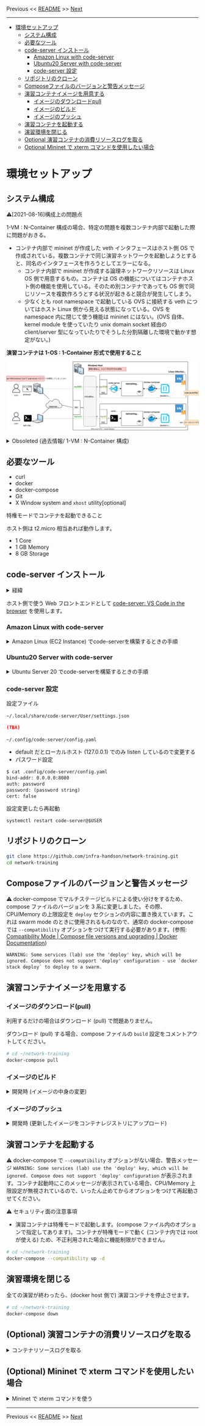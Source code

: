 <!-- HEADER -->
Previous << [README](/README.md) >> [Next](../common/make_exercise.md)

---
<!-- /HEADER -->

<!-- TOC -->

- [環境セットアップ](#%E7%92%B0%E5%A2%83%E3%82%BB%E3%83%83%E3%83%88%E3%82%A2%E3%83%83%E3%83%97)
  - [システム構成](#%E3%82%B7%E3%82%B9%E3%83%86%E3%83%A0%E6%A7%8B%E6%88%90)
  - [必要なツール](#%E5%BF%85%E8%A6%81%E3%81%AA%E3%83%84%E3%83%BC%E3%83%AB)
  - [code-server インストール](#code-server-%E3%82%A4%E3%83%B3%E3%82%B9%E3%83%88%E3%83%BC%E3%83%AB)
    - [Amazon Linux with code-server](#amazon-linux-with-code-server)
    - [Ubuntu20 Server with code-server](#ubuntu20-server-with-code-server)
    - [code-server 設定](#code-server-%E8%A8%AD%E5%AE%9A)
  - [リポジトリのクローン](#%E3%83%AA%E3%83%9D%E3%82%B8%E3%83%88%E3%83%AA%E3%81%AE%E3%82%AF%E3%83%AD%E3%83%BC%E3%83%B3)
  - [Composeファイルのバージョンと警告メッセージ](#compose%E3%83%95%E3%82%A1%E3%82%A4%E3%83%AB%E3%81%AE%E3%83%90%E3%83%BC%E3%82%B8%E3%83%A7%E3%83%B3%E3%81%A8%E8%AD%A6%E5%91%8A%E3%83%A1%E3%83%83%E3%82%BB%E3%83%BC%E3%82%B8)
  - [演習コンテナイメージを用意する](#%E6%BC%94%E7%BF%92%E3%82%B3%E3%83%B3%E3%83%86%E3%83%8A%E3%82%A4%E3%83%A1%E3%83%BC%E3%82%B8%E3%82%92%E7%94%A8%E6%84%8F%E3%81%99%E3%82%8B)
    - [イメージのダウンロードpull](#%E3%82%A4%E3%83%A1%E3%83%BC%E3%82%B8%E3%81%AE%E3%83%80%E3%82%A6%E3%83%B3%E3%83%AD%E3%83%BC%E3%83%89pull)
    - [イメージのビルド](#%E3%82%A4%E3%83%A1%E3%83%BC%E3%82%B8%E3%81%AE%E3%83%93%E3%83%AB%E3%83%89)
    - [イメージのプッシュ](#%E3%82%A4%E3%83%A1%E3%83%BC%E3%82%B8%E3%81%AE%E3%83%97%E3%83%83%E3%82%B7%E3%83%A5)
  - [演習コンテナを起動する](#%E6%BC%94%E7%BF%92%E3%82%B3%E3%83%B3%E3%83%86%E3%83%8A%E3%82%92%E8%B5%B7%E5%8B%95%E3%81%99%E3%82%8B)
  - [演習環境を閉じる](#%E6%BC%94%E7%BF%92%E7%92%B0%E5%A2%83%E3%82%92%E9%96%89%E3%81%98%E3%82%8B)
  - [Optional 演習コンテナの消費リソースログを取る](#optional-%E6%BC%94%E7%BF%92%E3%82%B3%E3%83%B3%E3%83%86%E3%83%8A%E3%81%AE%E6%B6%88%E8%B2%BB%E3%83%AA%E3%82%BD%E3%83%BC%E3%82%B9%E3%83%AD%E3%82%B0%E3%82%92%E5%8F%96%E3%82%8B)
  - [Optional Mininet で xterm コマンドを使用したい場合](#optional-mininet-%E3%81%A7-xterm-%E3%82%B3%E3%83%9E%E3%83%B3%E3%83%89%E3%82%92%E4%BD%BF%E7%94%A8%E3%81%97%E3%81%9F%E3%81%84%E5%A0%B4%E5%90%88)

<!-- /TOC -->

# 環境セットアップ

## システム構成

:warning:[2021-08-16]構成上の問題点

1-VM : N-Container 構成の場合、特定の問題を複数コンテナ内部で起動した際に問題がおきる。

* コンテナ内部で mininet が作成した veth インタフェースはホスト側 OS で作成されている。複数コンテナで同じ演習ネットワークを起動しようとすると、同名のインタフェースを作ろうとしてエラーになる。
  * コンテナ内部で mininet が作成する論理ネットワークリソースは Linux OS 側で用意するもの。コンテナは OS の機能についてはコンテナホスト側の機能を使用している。そのため別コンテナであっても OS 側で同じリソースを複数作ろうとする状況が起きると競合が発生してしまう。
  * 少なくとも root namespace で起動している OVS に接続する veth についてはホスト Linux 側から見える状態になっている。OVS を namespace 内に閉じて使う機能は mininet にはない。(OVS 自体、kernel module を使っていたり unix domain socket 経由の client/server 型になっていたりでそうした分割隔離した環境で動かす想定がない。)

**演習コンテナは 1-OS : 1-Container 形式で使用すること**

![structure](structure.drawio.svg)

<details>

<summary>Obsoleted (過去情報/ 1-VM : N-Container 構成)</summary>

下の図のような構成で、複数人が使える演習環境を想定。

- 図では VirtualBox 構成を仮定
  - 少人数ハンズオンで使用する際、PC で OS を入れ替えが難しい場合を想定する
- VirtualBox 利用時のオプション
  - NAT 接続する際はポートフォワード設定が必要
  - bridge 接続してよいのであれば (NAT 接続が不要であれば) ポートフォワード設定は不要なはず

![obsoleted structure](structure_obsoleted.drawio.svg)

</details>

## 必要なツール

* curl
* docker
* docker-compose
* Git
* X Window system and `xhost` utility[optional]

特権モードでコンテナを起動できること

ホスト側は t2.micro 相当あれば動作します。

* 1 Core
* 1 GB Memory
* 8 GB Storage

## code-server インストール

<details>
<summary>経緯</summary>

もともと、1-OS : N-Container 構成の想定だったため、コンテナ内にフロントエンド (Gotty) を同梱していましたが、この構成はうまく動かないことがわかりました。そのため 1-OS : 1-Container 構成とします。この構成ではフロントエンドを OS (Docker ホスト) 側に入れる構成が選択肢に入ってきます。
</details>

ホスト側で使う Web フロントエンドとして [code-server: VS Code in the browser](https://github.com/cdr/code-server) を使用します。

### Amazon Linux with code-server

<details>

<summary>Amazon Linux (EC2 Instance) でcode-serverを構築するときの手順</summary>

```sh
## rootで実行すること（code-serverをroot以外のユーザで動かすのが上手くいっていないため）

# git, docker, treeインストール
yum install -y git
yum install -y docker

# docker-composeインストールとコマンド補完設定
curl -L https://github.com/docker/compose/releases/download/1.29.2/docker-compose-`uname -s`-`uname -m` -o /usr/local/bin/docker-compose
chmod +x /usr/local/bin/docker-compose
curl -L https://raw.githubusercontent.com/docker/compose/$(docker-compose version --short)/contrib/completion/bash/docker-compose > /etc/bash_completion.d/docker-compose

# docker起動と自動起動設定
systemctl start docker
systemctl enable docker

# 環境変数の定義
echo "export PS1=\"\[\e[1;36m\][\u@\h \w]\$\[\e[m\] \"" > /etc/profile.d/init-env.sh
echo "export TZ=Asia/Tokyo" >> /etc/profile.d/init-env.sh

# code-server
## インストールと自動起動設定
curl -fsSL https://code-server.dev/install.sh | sh
systemctl start code-server@$USER
systemctl enable code-server@$USER
## アドオンのインストール
code-server --install-extension MS-CEINTL.vscode-language-pack-ja
code-server --install-extension oderwat.indent-rainbow
code-server --install-extension PKief.material-icon-theme

# ユーザ設定
mkdir -p ~/.local/share/code-server/User/
```

</details>

### Ubuntu20 Server with code-server

<details>

<summary>Ubuntu Server 20 でcode-serverを構築するときの手順</summary>

```sh
# update
sudo apt update
sudo apt upgrade
# clean cache
sudo apt clean

# install docker/docker-compose
sudo apt install docker.io docker-compose
# ユーザに対して docker group つける
# つけないと受講者が docker exec するときに sudo が必要になる
sudo usermod -a -G docker $USER

# 環境設定
sudo timedatectl set-timezone Asia/Tokyo

# code-server
## インストールと自動起動設定
curl -fsSL https://code-server.dev/install.sh | sh
sudo systemctl start code-server@$USER
sudo systemctl enable code-server@$USER
## アドオンのインストール
code-server --install-extension MS-CEINTL.vscode-language-pack-ja
code-server --install-extension oderwat.indent-rainbow
code-server --install-extension PKief.material-icon-theme

## ユーザ設定
mkdir -p ~/.local/share/code-server/User/
```

</details>

### code-server 設定

設定ファイル

`~/.local/share/code-server/User/settings.json`

```json
(TBA)
```

`~/.config/code-server/config.yaml`

* default だとローカルホスト (127.0.0.1) でのみ listen しているので変更する
* パスワード設定

```text
$ cat .config/code-server/config.yaml
bind-addr: 0.0.0.0:8080
auth: password
password: (password string)
cert: false
```

設定変更したら再起動

```shell
systemctl restart code-server@$USER
```

## リポジトリのクローン

```sh
git clone https://github.com/infra-handson/network-training.git
cd network-training
```

## Composeファイルのバージョンと警告メッセージ

:warning: docker-compose でマルチステージビルドによる使い分けをするため、compose ファイルのバージョンを 3 系に変更しました。その際、CPU/Memory の上限設定を `deploy` セクションの内容に置き換えています。これは swarm mode のときに使用されるものなので、通常の docker-compose では `--compatibility` オプションをつけて実行する必要があります。(参照: [Compatibility Mode | Compose file versions and upgrading | Docker Documentation](https://docs.docker.com/compose/compose-file/compose-versioning/#compatibility-mode))

```text
WARNING: Some services (lab) use the 'deploy' key, which will be ignored. Compose does not support 'deploy' configuration - use `docker stack deploy` to deploy to a swarm.
```

## 演習コンテナイメージを用意する

### イメージのダウンロード(pull)

利用するだけの場合はダウンロード (pull) で問題ありません。

ダウンロード (pull) する場合、compose ファイルの `build` 設定をコメントアウトしてください。

```sh
# cd ~/network-training
docker-compose pull
```

### イメージのビルド

<details>

<summary>開発時 (イメージの中身の変更)</summary>

ビルドする前に compose ファイルの `build` 設定のコメントを外してください。

```sh
# cd ~/network-training
docker-compose build
```

ビルドが終わると、ベースになる mininet コンテナイメージと、ビルドされたものとで、3 つの image があるはずです。

* orzohmygodorz/mininet (base)
* ghcr.io/infra-handson/network-training (built)

</details>

### イメージのプッシュ

<details>

<summary>開発時 (更新したイメージをコンテナレジストリにアップロード)</summary>

- ref: - [個人アクセストークンを使用する - GitHub Docs](https://docs.github.com/ja/authentication/keeping-your-account-and-data-secure/creating-a-personal-access-token)
- ref: [Working with the Container registry - GitHub Docs](https://docs.github.com/ja/packages/working-with-a-github-packages-registry/working-with-the-container-registry)
- ref: [GitHub Container Registry(ghcr.io)にDockerイメージをpushする手順 - Qiita](https://qiita.com/zembutsu/items/1effae6c39ceae3c3d0a)

```sh
cat ghcr-pat.txt | docker login ghcr.io -u <username> --password-stdin

docker push ghcr.io/infra-handson/network-training:latest
```

<details>

<summary>Obsoleted (for Gitlab)</summary>

:warning: 二要素認証 (2FA) 有効にしている場合は `read_registry`+`write_registry` 権限をもつアクセストークンでログインが必要。

- ref: [Gitlabの2段階認証下でコンテナレジストリにPushする方法 | codit](https://www.codit.work/notes/p8deveys7r07s5nmwfa8/)
- ref: [Docker Registry Login with 2FA - How to Use GitLab - GitLab Forum](https://forum.gitlab.com/t/docker-registry-login-with-2fa/6719)

```sh
docker login registry.gitlab.com
# docker login registry.gitlab.com -u ユーザー名 -p アクセストークン

docker push registry.gitlab.com/corestate55/network_practice:latest
```

</details>

</details>

## 演習コンテナを起動する

:warning: docker-compose で `--compatibility` オプションがない場合、警告メッセージ `WARNING: Some services (lab) use the 'deploy' key, which will be ignored. Compose does not support 'deploy' configuration` が表示されます。コンテナ起動時にこのメッセージが表示されている場合、CPU/Memory 上限設定が無視されているので、いったん止めてからオプションをつけて再起動させてください。

:warning: セキュリティ面の注意事項

* 演習コンテナは特権モードで起動します。(compose ファイル内のオプションで指定してあります)。コンテナが特権モードで動く (コンテナ内では root が使える) ため、不正利用された場合に機能制限ができません。

```sh
# cd ~/network-training
docker-compose --compatibility up -d
```

## 演習環境を閉じる

全ての演習が終わったら、(docker host 側で) 演習コンテナを停止させます。

```sh
# cd ~/network-training
docker-compose down
```

## (Optional) 演習コンテナの消費リソースログを取る

<details>

<summary>コンテナリソースログを取る</summary>

[rec_docker_stats.sh](/rec_docker_stats.sh) を実行すると、日付ベースの適当なログファイルを作って docker stats の結果を CSV で保存します。

```sh
# cd ~/network-training
./rec_docker_stats.sh
```

</details>

## (Optional) Mininet で xterm コマンドを使用したい場合

<details>

<summary>Mininet で xterm コマンドを使う</summary>

Linux VM (docker ホスト) に X window system がある場合、Mininet 内部から `xterm` コマンドを使って、仮想ノード上の端末を開くことができます。

ローカルで xterm を使う場合は compose ファイル内の `DISPLAY` 環境変数のコメントを外してください。

X アプリケーションの接続を許可するため (docker ホスト側で) `xhost` コマンドを実行します。

```sh
xhost +
```

`xterm` のフォントが小さい場合、以下のフォント設定を `~/.Xresources` に追記または編集します。

```text
xterm*faceName: Monospace
xterm*faceSize: 14
```

編集してから、`xrdb` コマンドを実行します。

```sh
xrdb -merge ~/.Xresources
```

</details>

<!-- FOOTER -->

---

Previous << [README](/README.md) >> [Next](../common/make_exercise.md)
<!-- /FOOTER -->

